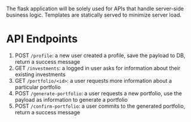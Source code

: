 The flask application will be solely used for APIs that handle server-side business logic. Templates are statically served to minimize server load.

# API Endpoints

1. POST `/profile`: a new user created a profile, save the payload to DB, return a success message
2. GET `/investments`: a logged in user asks for information about their existing investments
3. GET `/portfolio/<id>`: a user requests more information about a particular portfolio
4. POST `/generate-portfolio`: a user requests a new portfolio, use the payload as information to generate a portfolio
5. POST `/confirm-portfolio`: a user commits to the generated portfolio, return a success message
